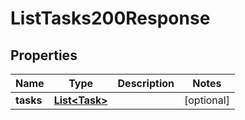 

# ListTasks200Response


## Properties

| Name | Type | Description | Notes |
|------------ | ------------- | ------------- | -------------|
|**tasks** | [**List&lt;Task&gt;**](Task.md) |  |  [optional] |



